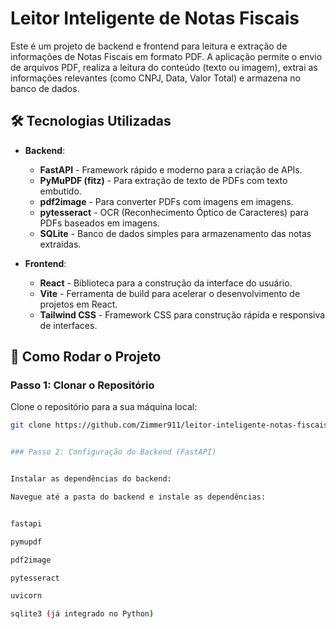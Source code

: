 # Leitor Inteligente de Notas Fiscais

Este é um projeto de backend e frontend para leitura e extração de informações de Notas Fiscais em formato PDF. A aplicação permite o envio de arquivos PDF, realiza a leitura do conteúdo (texto ou imagem), extrai as informações relevantes (como CNPJ, Data, Valor Total) e armazena no banco de dados.

## 🛠 Tecnologias Utilizadas

- **Backend**:  
  - **FastAPI** - Framework rápido e moderno para a criação de APIs.
  - **PyMuPDF (fitz)** - Para extração de texto de PDFs com texto embutido.
  - **pdf2image** - Para converter PDFs com imagens em imagens.
  - **pytesseract** - OCR (Reconhecimento Óptico de Caracteres) para PDFs baseados em imagens.
  - **SQLite** - Banco de dados simples para armazenamento das notas extraídas.

- **Frontend**:
  - **React** - Biblioteca para a construção da interface do usuário.
  - **Vite** - Ferramenta de build para acelerar o desenvolvimento de projetos em React.
  - **Tailwind CSS** - Framework CSS para construção rápida e responsiva de interfaces.

## 🚀 Como Rodar o Projeto

### Passo 1: Clonar o Repositório

Clone o repositório para a sua máquina local:

```bash
git clone https://github.com/Zimmer911/leitor-inteligente-notas-fiscais.git


### Passo 2: Configuração do Backend (FastAPI)


Instalar as dependências do backend:

Navegue até a pasta do backend e instale as dependências:


fastapi

pymupdf

pdf2image

pytesseract

uvicorn

sqlite3 (já integrado no Python)

